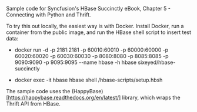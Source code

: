 Sample code for Syncfusion's HBase Succinctly eBook, Chapter 5 - Connecting with Python and Thrift.

To try this out locally, the easiest way is with Docker. Install Docker, run a container from the public image, and run the HBase shell script to insert test data:

* docker run -d -p 2181:2181 -p 60010:60010 -p 60000:60000  -p 60020:60020 -p 60030:60030  -p 8080:8080 -p 8085:8085  -p 9090:9090 -p 9095:9095  --name hbase -h hbase  sixeyed/hbase-succinctly

* docker exec -it hbase hbase shell /hbase-scripts/setup.hbsh

The sample code uses the (HappyBase)[https://happybase.readthedocs.org/en/latest/] library, which wraps the Thrift API from HBase. 
